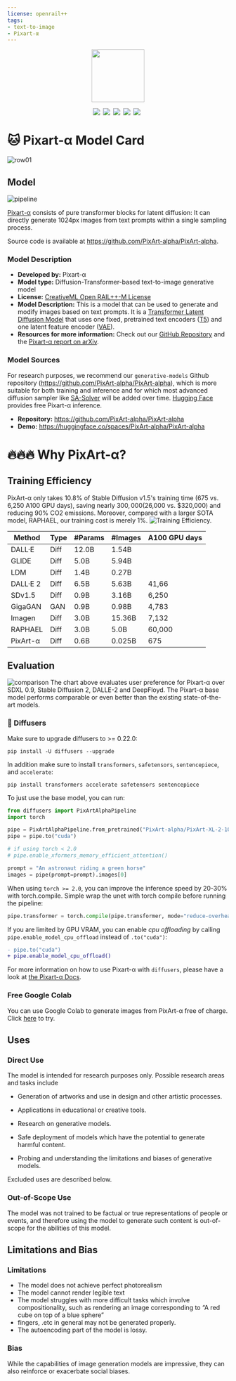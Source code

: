 ```yaml
---
license: openrail++
tags:
- text-to-image
- Pixart-α
---
```


<p align="center">
  <img src="asset/logo.png"  height=120>
</p>

<div style="display:flex;justify-content: center">
  <a href="https://huggingface.co/spaces/PixArt-alpha/PixArt-alpha"><img src="https://img.shields.io/static/v1?label=Demo&message=Huggingface&color=yellow"></a> &ensp;
  <a href="https://pixart-alpha.github.io/"><img src="https://img.shields.io/static/v1?label=Project%20Page&message=Github&color=blue&logo=github-pages"></a> &ensp;
  <a href="https://arxiv.org/abs/2310.00426"><img src="https://img.shields.io/static/v1?label=Paper&message=Arxiv&color=red&logo=arxiv"></a> &ensp;
  <a href="https://colab.research.google.com/drive/1jZ5UZXk7tcpTfVwnX33dDuefNMcnW9ME?usp=sharing"><img src="https://img.shields.io/static/v1?label=Free%20Trial&message=Google%20Colab&logo=google&color=orange"></a> &ensp;
  <a href="https://github.com/orgs/PixArt-alpha/discussions"><img src="https://img.shields.io/static/v1?label=Discussion&message=Github&color=green&logo=github"></a> &ensp;
</div>

# 🐱 Pixart-α Model Card
![row01](asset/images/teaser.png)

## Model
![pipeline](asset/images/model.png)

[Pixart-α](https://arxiv.org/abs/2310.00426) consists of pure transformer blocks for latent diffusion: 
It can directly generate 1024px images from text prompts within a single sampling process.

Source code is available at https://github.com/PixArt-alpha/PixArt-alpha.

### Model Description

- **Developed by:** Pixart-α
- **Model type:** Diffusion-Transformer-based text-to-image generative model
- **License:** [CreativeML Open RAIL++-M License](https://huggingface.co/stabilityai/stable-diffusion-xl-base-1.0/blob/main/LICENSE.md)
- **Model Description:** This is a model that can be used to generate and modify images based on text prompts. 
It is a [Transformer Latent Diffusion Model](https://arxiv.org/abs/2310.00426) that uses one fixed, pretrained text encoders ([T5](
https://huggingface.co/DeepFloyd/t5-v1_1-xxl))
and one latent feature encoder ([VAE](https://arxiv.org/abs/2112.10752)).
- **Resources for more information:** Check out our [GitHub Repository](https://github.com/PixArt-alpha/PixArt-alpha) and the [Pixart-α report on arXiv](https://arxiv.org/abs/2310.00426).

### Model Sources

For research purposes, we recommend our `generative-models` Github repository (https://github.com/PixArt-alpha/PixArt-alpha), 
which is more suitable for both training and inference and for which most advanced diffusion sampler like [SA-Solver](https://arxiv.org/abs/2309.05019) will be added over time.
[Hugging Face](https://huggingface.co/spaces/PixArt-alpha/PixArt-alpha) provides free Pixart-α inference.
- **Repository:** https://github.com/PixArt-alpha/PixArt-alpha
- **Demo:** https://huggingface.co/spaces/PixArt-alpha/PixArt-alpha

# 🔥🔥🔥 Why PixArt-α? 
## Training Efficiency
PixArt-α only takes 10.8% of Stable Diffusion v1.5's training time (675 vs. 6,250 A100 GPU days), saving nearly $300,000 ($26,000 vs. $320,000) and reducing 90% CO2 emissions. Moreover, compared with a larger SOTA model, RAPHAEL, our training cost is merely 1%.
![Training Efficiency.](asset/images/efficiency.svg)

| Method    | Type | #Params | #Images | A100 GPU days |
|-----------|------|---------|---------|---------------|
| DALL·E    | Diff | 12.0B   | 1.54B   |               |
| GLIDE     | Diff | 5.0B    | 5.94B   |               |
| LDM       | Diff | 1.4B    | 0.27B   |               |
| DALL·E 2  | Diff | 6.5B    | 5.63B   | 41,66         |
| SDv1.5    | Diff | 0.9B    | 3.16B   | 6,250         |
| GigaGAN   | GAN  | 0.9B    | 0.98B   | 4,783         |
| Imagen    | Diff | 3.0B    | 15.36B  | 7,132         |
| RAPHAEL   | Diff | 3.0B    | 5.0B    | 60,000        |
| PixArt-α  | Diff | 0.6B    | 0.025B  | 675           |


## Evaluation
![comparison](asset/images/user-study.png)
The chart above evaluates user preference for Pixart-α over SDXL 0.9, Stable Diffusion 2, DALLE-2 and DeepFloyd. 
The Pixart-α base model performs comparable or even better than the existing state-of-the-art models.



### 🧨 Diffusers 

Make sure to upgrade diffusers to >= 0.22.0:
```
pip install -U diffusers --upgrade
```

In addition make sure to install `transformers`, `safetensors`, `sentencepiece`, and `accelerate`:
```
pip install transformers accelerate safetensors sentencepiece
```

To just use the base model, you can run:


```py
from diffusers import PixArtAlphaPipeline
import torch

pipe = PixArtAlphaPipeline.from_pretrained("PixArt-alpha/PixArt-XL-2-1024-MS", torch_dtype=torch.float16)
pipe = pipe.to("cuda")

# if using torch < 2.0
# pipe.enable_xformers_memory_efficient_attention()

prompt = "An astronaut riding a green horse"
images = pipe(prompt=prompt).images[0]
```

When using `torch >= 2.0`, you can improve the inference speed by 20-30% with torch.compile. Simple wrap the unet with torch compile before running the pipeline:
```py
pipe.transformer = torch.compile(pipe.transformer, mode="reduce-overhead", fullgraph=True)
```

If you are limited by GPU VRAM, you can enable *cpu offloading* by calling `pipe.enable_model_cpu_offload`
instead of `.to("cuda")`:

```diff
- pipe.to("cuda")
+ pipe.enable_model_cpu_offload()
```

For more information on how to use Pixart-α with `diffusers`, please have a look at [the Pixart-α Docs](https://huggingface.co/docs/diffusers/main/en/api/pipelines/pixart).

### Free Google Colab
You can use Google Colab to generate images from PixArt-α free of charge. Click [here](https://colab.research.google.com/drive/1jZ5UZXk7tcpTfVwnX33dDuefNMcnW9ME?usp=sharing) to try.

## Uses

### Direct Use

The model is intended for research purposes only. Possible research areas and tasks include

- Generation of artworks and use in design and other artistic processes.
- Applications in educational or creative tools.
- Research on generative models.
- Safe deployment of models which have the potential to generate harmful content.

- Probing and understanding the limitations and biases of generative models.

Excluded uses are described below.

### Out-of-Scope Use

The model was not trained to be factual or true representations of people or events, and therefore using the model to generate such content is out-of-scope for the abilities of this model.

## Limitations and Bias

### Limitations


- The model does not achieve perfect photorealism
- The model cannot render legible text
- The model struggles with more difficult tasks which involve compositionality, such as rendering an image corresponding to “A red cube on top of a blue sphere”
- fingers, .etc in general may not be generated properly.
- The autoencoding part of the model is lossy.

### Bias
While the capabilities of image generation models are impressive, they can also reinforce or exacerbate social biases.
